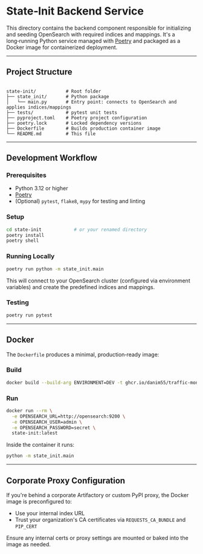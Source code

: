 # State‑Init Backend Service

This directory contains the backend component responsible for initializing and seeding OpenSearch with required indices and mappings. It's a long‑running Python service managed with [Poetry](https://python-poetry.org/) and packaged as a Docker image for containerized deployment.

---

## Project Structure

```

state-init/           # Root folder
├── state_init/       # Python package
│   └── main.py       # Entry point: connects to OpenSearch and applies indices/mappings
├── tests/            # pytest unit tests
├── pyproject.toml    # Poetry project configuration
├── poetry.lock       # Locked dependency versions
├── Dockerfile        # Builds production container image
└── README.md         # This file

````

---

## Development Workflow

### Prerequisites

- Python 3.12 or higher  
- [Poetry](https://python-poetry.org/docs/#installation)  
- (Optional) `pytest`, `flake8`, `mypy` for testing and linting  

### Setup

```bash
cd state-init            # or your renamed directory
poetry install
poetry shell
````

### Running Locally

```bash
poetry run python -m state_init.main
```

This will connect to your OpenSearch cluster (configured via environment variables) and create the predefined indices and mappings.

### Testing

```bash
poetry run pytest
```

---

## Docker

The `Dockerfile` produces a minimal, production‑ready image:

### Build

```bash
docker build --build-arg ENVIRONMENT=DEV -t ghcr.io/danim55/traffic-monitoring/state-init:0.0.1 .
```

### Run

```bash
docker run --rm \
  -e OPENSEARCH_URL=http://opensearch:9200 \
  -e OPENSEARCH_USER=admin \
  -e OPENSEARCH_PASSWORD=secret \
  state-init:latest
```

Inside the container it runs:

```bash
python -m state_init.main
```

---

## Corporate Proxy Configuration

If you're behind a corporate Artifactory or custom PyPI proxy, the Docker image is preconfigured to:

* Use your internal index URL
* Trust your organization's CA certificates via `REQUESTS_CA_BUNDLE` and `PIP_CERT`

Ensure any internal certs or proxy settings are mounted or baked into the image as needed.
